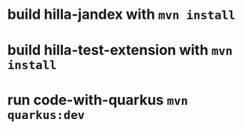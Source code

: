 # build hilla-jandex with `mvn install`
# build hilla-test-extension with `mvn install`
# run code-with-quarkus `mvn quarkus:dev`
